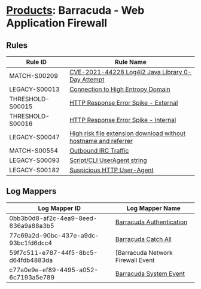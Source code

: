 # [Products](README.md): Barracuda - Web Application Firewall

## Rules

|Rule ID|Rule Name|
|----|----|
|MATCH-S00209|[CVE-2021-44228 Log4j2 Java Library 0-Day Attempt](../rules/MATCH-S00209.md)|
|LEGACY-S00013|[Connection to High Entropy Domain](../rules/LEGACY-S00013.md)|
|THRESHOLD-S00015|[HTTP Response Error Spike - External](../rules/THRESHOLD-S00015.md)|
|THRESHOLD-S00016|[HTTP Response Error Spike - Internal](../rules/THRESHOLD-S00016.md)|
|LEGACY-S00047|[High risk file extension download without hostname and referrer](../rules/LEGACY-S00047.md)|
|MATCH-S00554|[Outbound IRC Traffic](../rules/MATCH-S00554.md)|
|LEGACY-S00093|[Script/CLI UserAgent string](../rules/LEGACY-S00093.md)|
|LEGACY-S00182|[Suspicious HTTP User-Agent](../rules/LEGACY-S00182.md)|


## Log Mappers

|Log Mapper ID|Log Mapper Name|
|----|----|
|0bb3b0d8-af2c-4ea9-8eed-836a9a88a3b5|[Barracuda Authentication](../mappings/0bb3b0d8-af2c-4ea9-8eed-836a9a88a3b5.md)|
|77c69a2d-90bc-437e-a9dc-93bc1fd6dcc4|[Barracuda Catch All](../mappings/77c69a2d-90bc-437e-a9dc-93bc1fd6dcc4.md)|
|59f7c511-e787-44f5-8bc5-d64fdb4883da|[Barracuda Network Firewall Event|Web Firewall Event|Access Firewall Event](../mappings/59f7c511-e787-44f5-8bc5-d64fdb4883da.md)|
|c77a0e9e-ef89-4495-a052-6c7193a5e789|[Barracuda System Event](../mappings/c77a0e9e-ef89-4495-a052-6c7193a5e789.md)|


